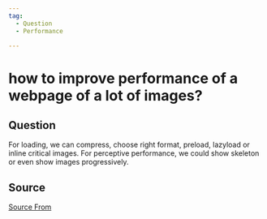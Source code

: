```yaml
---
tag:
  - Question
  - Performance

---
```

  
# how to improve performance of a webpage of a lot of images?

## Question
For loading, we can compress, choose right format, preload, lazyload or inline critical images. For perceptive performance, we could show skeleton or even show images progressively.




##  Source
[Source From](https://bigfrontend.dev/question/how-to-improve-webpage-of-many-images)

  